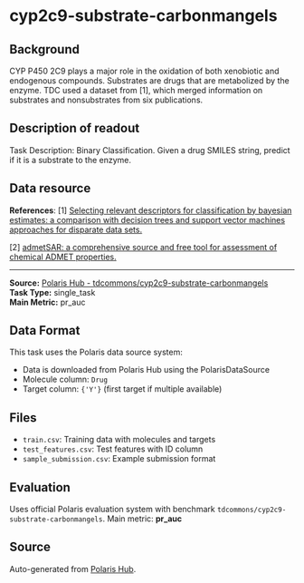 # cyp2c9-substrate-carbonmangels

## Background
CYP P450 2C9 plays a major role in the oxidation of both xenobiotic and endogenous compounds. Substrates are drugs that are metabolized by the enzyme. TDC used a dataset from [1], which merged information on substrates and nonsubstrates from six publications.

## Description of readout
Task Description: Binary Classification. Given a drug SMILES string, predict if it is a substrate to the enzyme.

## Data resource
**References**: [1] [Selecting relevant descriptors for classification by bayesian estimates: a comparison with decision trees and support vector machines approaches for disparate data sets.](https://doi.org/10.1002/minf.201100069)

[2] [admetSAR: a comprehensive source and free tool for assessment of chemical ADMET properties.](https://pubs.acs.org/doi/10.1021/ci300367a)

---

**Source:** [Polaris Hub - tdcommons/cyp2c9-substrate-carbonmangels](https://polarishub.io)  
**Task Type:** single_task  
**Main Metric:** pr_auc

## Data Format

This task uses the Polaris data source system:
- Data is downloaded from Polaris Hub using the PolarisDataSource
- Molecule column: `Drug`
- Target column: `{'Y'}` (first target if multiple available)

## Files

- `train.csv`: Training data with molecules and targets
- `test_features.csv`: Test features with ID column
- `sample_submission.csv`: Example submission format

## Evaluation

Uses official Polaris evaluation system with benchmark `tdcommons/cyp2c9-substrate-carbonmangels`.
Main metric: **pr_auc**

## Source

Auto-generated from [Polaris Hub](https://polarishub.io/).

